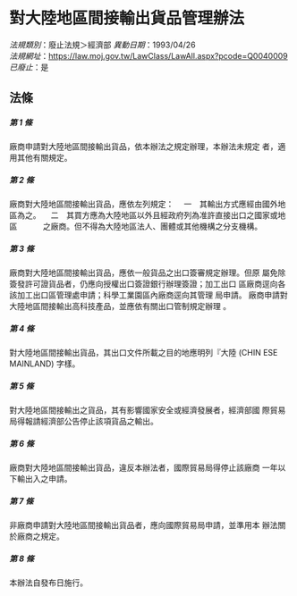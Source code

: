 # 對大陸地區間接輸出貨品管理辦法

*法規類別*：廢止法規＞經濟部
*異動日期*：1993/04/26  
*法規網址*：https://law.moj.gov.tw/LawClass/LawAll.aspx?pcode=Q0040009
*已廢止*：是


## 法條
##### 第 1 條
廠商申請對大陸地區間接輸出貨品，依本辦法之規定辦理，本辦法未規定
者，適用其他有關規定。

##### 第 2 條
廠商對大陸地區間接輸出貨品，應依左列規定：
　一　其輸出方式應經由國外地區為之。
　二　其買方應為大陸地區以外且經政府列為准許直接出口之國家或地區
　　　之廠商。但不得為大陸地區法人、團體或其他機構之分支機構。

##### 第 3 條
廠商對大陸地區間接輸出貨品，應依一般貨品之出口簽審規定辦理。但原
屬免除簽發許可證貨品者，仍應向授權出口簽證銀行辦理簽證；加工出口
區廠商逕向各該加工出口區管理處申請；科學工業園區內廠商逕向其管理
局申請。
廠商申請對大陸地區間接輸出高科技產品，並應依有關出口管制規定辦理
。

##### 第 4 條
對大陸地區間接輸出貨品，其出口文件所載之目的地應明列『大陸 (CHIN
ESE MAINLAND) 字樣。

##### 第 5 條
對大陸地區間接輸出之貨品，其有影響國家安全或經濟發展者，經濟部國
際貿易局得報請經濟部公告停止該項貨品之輸出。

##### 第 6 條
廠商對大陸地區間接輸出貨品，違反本辦法者，國際貿易局得停止該廠商
一年以下輸出入之申請。

##### 第 7 條
非廠商申請對大陸地區間接輸出貨品者，應向國際貿易局申請，並準用本
辦法關於廠商之規定。

##### 第 8 條
本辦法自發布日施行。


